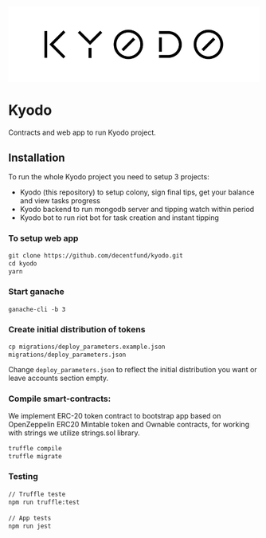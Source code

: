 <img align="center" src="./img/kyodo_logo.svg" />

# Kyodo

Contracts and web app to run Kyodo project.

## Installation

To run the whole Kyodo project you need to setup 3 projects:
- Kyodo (this repository) to setup colony, sign final tips, get your balance and view tasks progress
- Kyodo backend to run mongodb server and tipping watch within period
- Kyodo bot to run riot bot for task creation and instant tipping


### To setup web app

```
git clone https://github.com/decentfund/kyodo.git
cd kyodo
yarn
```

### Start ganache

```
ganache-cli -b 3
```

### Create initial distribution of tokens

```
cp migrations/deploy_parameters.example.json migrations/deploy_parameters.json
```

Change `deploy_parameters.json` to reflect the initial distribution you want or leave accounts section empty.

### Compile smart-contracts:
We implement ERC-20 token contract to bootstrap app based on OpenZeppelin ERC20 Mintable token and Ownable contracts, for working with strings we utilize strings.sol library.

```
truffle compile
truffle migrate
```

### Testing

```
// Truffle teste
npm run truffle:test

// App tests
npm run jest
```
